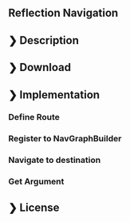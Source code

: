## Reflection Navigation

## ❯ Description



## ❯ Download

## ❯ Implementation

### Define Route

### Register to NavGraphBuilder

### Navigate to destination

### Get Argument

## ❯ License